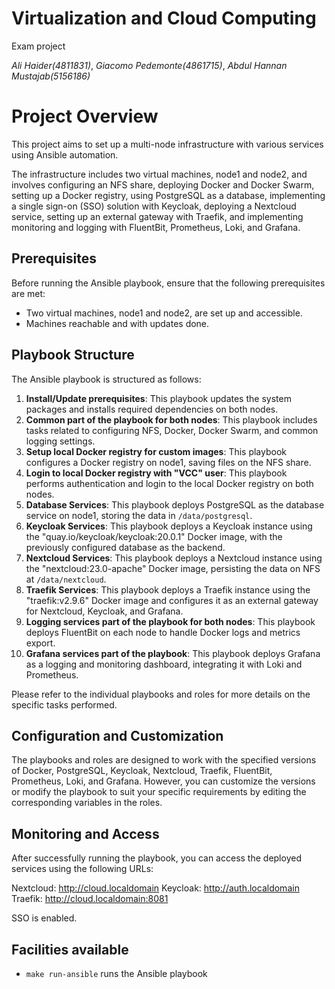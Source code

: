 # Virtualization and Cloud Computing

Exam project

*Ali Haider(4811831)*, 
*Giacomo Pedemonte(4861715)*, 
*Abdul Hannan Mustajab(5156186)*

# Project Overview

This project aims to set up a multi-node infrastructure with various services using Ansible automation. 

The infrastructure includes two virtual machines, node1 and node2, and involves configuring an NFS share, deploying Docker and Docker Swarm, setting up a Docker registry, using PostgreSQL as a database, implementing a single sign-on (SSO) solution with Keycloak, deploying a Nextcloud service, setting up an external gateway with Traefik, and implementing monitoring and logging with FluentBit, Prometheus, Loki, and Grafana.

## Prerequisites

Before running the Ansible playbook, ensure that the following prerequisites are met:

- Two virtual machines, node1 and node2, are set up and accessible.
- Machines reachable and with updates done.

## Playbook Structure

The Ansible playbook is structured as follows:

1. **Install/Update prerequisites**: This playbook updates the system packages and installs required dependencies on both nodes.
2. **Common part of the playbook for both nodes**: This playbook includes tasks related to configuring NFS, Docker, Docker Swarm, and common logging settings.
3. **Setup local Docker registry for custom images**: This playbook configures a Docker registry on node1, saving files on the NFS share.
4. **Login to local Docker registry with "VCC" user**: This playbook performs authentication and login to the local Docker registry on both nodes.
5. **Database Services**: This playbook deploys PostgreSQL as the database service on node1, storing the data in `/data/postgresql`.
6. **Keycloak Services**: This playbook deploys a Keycloak instance using the "quay.io/keycloak/keycloak:20.0.1" Docker image, with the previously configured database as the backend.
7. **Nextcloud Services**: This playbook deploys a Nextcloud instance using the "nextcloud:23.0-apache" Docker image, persisting the data on NFS at `/data/nextcloud`.
8. **Traefik Services**: This playbook deploys a Traefik instance using the "traefik:v2.9.6" Docker image and configures it as an external gateway for Nextcloud, Keycloak, and Grafana.
9. **Logging services part of the playbook for both nodes**: This playbook deploys FluentBit on each node to handle Docker logs and metrics export.
10. **Grafana services part of the playbook**: This playbook deploys Grafana as a logging and monitoring dashboard, integrating it with Loki and Prometheus.

Please refer to the individual playbooks and roles for more details on the specific tasks performed.

## Configuration and Customization

The playbooks and roles are designed to work with the specified versions of Docker, PostgreSQL, Keycloak, Nextcloud, Traefik, FluentBit, Prometheus, Loki, and Grafana. 
However, you can customize the versions or modify the playbook to suit your specific requirements by editing the corresponding variables in the roles.

## Monitoring and Access
After successfully running the playbook, you can access the deployed services using the following URLs:

Nextcloud: http://cloud.localdomain
Keycloak: http://auth.localdomain
Traefik: http://cloud.localdomain:8081

SSO is enabled.

## Facilities available

- `make run-ansible` runs the Ansible playbook
